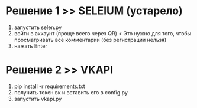 # Решение 1 >> SELEIUM (устарело)

1. запустить selen.py
2. войти в аккаунт (проще всего через QR) < Это нужно для того, чтобы просматривать все комментарии (без регистрации нельзя)
3. нажать Enter

# Решение 2 >> VKAPI

1. pip install -r requirements.txt
2. получить токен вк и вставить его в config.py
3. запустить vkapi.py
